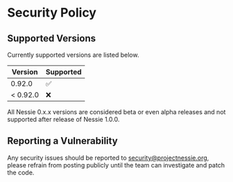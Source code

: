 # Security Policy

## Supported Versions

Currently supported versions are listed below.

| Version  | Supported          |
|----------|--------------------|
| 0.92.0   | :white_check_mark: |
| < 0.92.0 | :x:                |

All Nessie 0.x.x versions are considered beta or even alpha releases and not supported after
release of Nessie 1.0.0.

## Reporting a Vulnerability

Any security issues should be reported to security@projectnessie.org, please refrain from posting publicly until the team can investigate and patch the code.
